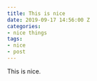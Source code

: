 ```yaml
---
title: This is nice
date: 2019-09-17 14:56:00 Z
categories:
- nice things
tags:
- nice
- post
---
```


This is nice.